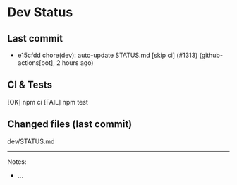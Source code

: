 # Dev Status

## Last commit
- e15cfdd chore(dev): auto-update STATUS.md [skip ci] (#1313) (github-actions[bot], 2 hours ago)
## CI & Tests
[OK] npm ci
[FAIL] npm test

## Changed files (last commit)
dev/STATUS.md

---
Notes:
- ...
